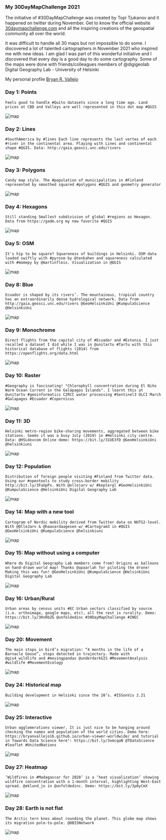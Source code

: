 ### My 30DayMapChallenge 2021 

The initiative of #30DayMapChallenge was created by Topi Tjukanov and it happened on twitter during November. Get to know the official website [30daymapchallenge.com](https://30daymapchallenge.com/) and all the inspiring creations of the geospatial community all over the world.

It was difficult to handle all 30 maps but not impossible to do some. I discovered a lot of talented cartographers in November 2021 who inspired me with new ideas. I am glad I was part of this wonderful initiative and I discovered that every day is a good day to do some cartography. Some of the maps were done with friends/colleagues members of @digigeolab Digital Geography Lab - University of Helsinki

My personal profile [Bryan R. Vallejo](https://www.linkedin.com/in/bryanrvallejo/)

### Day 1: Points
```
Feels good to handle #Quito datasets since a long time ago. Land prices at CBD and Valleys are well represented in this dot map #QGIS
```
![map](img/1_points.png)


### Day 2: Lines
```
#SouthAmerica by #lines Each line represents the last vertex of each #river in the continental area. Playing with Lines and continental shape #QGIS. Data: http://gaia.geosci.unc.edu/rivers
```
![map](img/2_lines.jfif)

### Day 3: Polygons
```
Candy map style. The #population of municipalities in #Finland represented by smoothed squared #polygons #QGIS and geometry generator
```
![map](img/3_polygons.png)

### Day 4: Hexagons
```
Still standing Smallest subdivision of global #regions as Hexagon. Data from https://gadm.org my new favorite #QGIS
```
![map](img/4_hexagons.png)

### Day 5: OSM
```
It's hip to be square? Squareness of buildings in Helsinki. OSM data loaded swiftly with #pyrosm by @tenkahen and squareness calculated with #momepy by @martinfleis. Visualization in @QGIS
```
![map](img/5_osm.png)

### Day 8: Blue
```
Ecuador is shaped by its rivers’. The mountainous, tropical country has an extraordinarily dense hydrological network. Data from http://gaia.geosci.unc.edu/rivers @GeoHelsinkiUni @KumpulaScience @HelsinkiUni
```
![map](img/8_blue.png)

### Day 9: Monochrome
```
Direct flights from the capital city of #Ecuador and #Estonia. I just recalled a dataset I did while I was in @unitartu #Tartu with this historical database of flights (2014) from https://openflights.org/data.html
```
![map](img/9_monochrome.png)

### Day 10: Raster
```
#Geography is fascinating! "Chlorophyll concentration during El Niño Warm Ocean Current in the Galápagos Islands". I learnt this at @unitartu #geoinformatics C2RCC water processing #Sentinel3 OLCI March #Galapagos #Ecuador #Copernicus
```
![map](img/10_raster.jfif)

### Day 11: 3D
```
Helsinki metro-region bike-sharing movements, aggregated between bike stations. Seems it was a busy July (2019) in #Helsinki city centre. Data: @HSLdevcom Online demo: https://bit.ly/31UE3fD @GeoHelsinkiUni @helsinkiuni
```
![map](img/11_3d.png)

### Day 12: Population
```
Distribution of foreign people visiting #Finland from Twitter data. Using our #opentools to study cross-border mobility http://bit.ly/3FaUpPx. With @ollejarv w/ #keplergl #GeoHelsinkiUni @KumpulaScience @HelsinkiUni Digital Geography Lab
```
![map](img/12_population.png)

### Day 14: Map with a new tool
```
Cartogram of Nordic mobility derived from Twitter data on NUTS2-level. With @OlleJarv & @haavardaagesen w/ #Cartogram3 in #QGIS @GeoHelsinkiUni @KumpulaScience @helsinkiuni
```
![map](img/14_new.png)

### Day 15: Map without using a computer
```
Where do Digital Geography Lab members come from? Origins as balloons on hand-drawn world map! Thanks @apaarlah for piloting the drone! Making this was fun! @GeoHelsinkiUni @KumpulaScience @HelsinkiUni Digital Geography Lab
```
![map](img/15_dgl.jfif)

### Day 16: Urban/Rural
```
Urban areas by census units #EC Urban sectors classified by source (i.e. orthoimage, google maps, etc), all the rest is rurality. Demo: https://bit.ly/3HsRbZG @unfoldedinc #30DayMapChallenge #INEC
```
![map](img/16_urbanrural.jfif)

### Day 20: Movement
```
The main stops in bird’s migration: “4 months in the life of a Barnacle Goose”, stops detected in trajectory. Made with @gis4_wildlife and #movingpandas @underdarkGIS #MovementAnalysis #wildlife #MovementEcology
```
![map](img/20_movement.gif)

### Day 24: Historical map
```
Building development in Helsinki since the 20’s. #ISSonVis 2.21
```
![map](img/24_history.gif)

### Day 25: Interactive
```
Urban agglomerations viewer. It is just nice to be hanging around checking the names and population of the world cities. Demo here: https://bryanvallejo16.github.io/urban-viewer-worldwide/ and tutorial in Towards Data Science here": https://bit.ly/3xmcqaN @TDataScience #leaflet #UnitedNations 
```
![map](img/25_interactive.gif)

### Day 27: Heatmap
```
’Wildfires in #Madagascar for 2020’ is a ‘heat visualization’ showing wildfire concentration with a 1-month interval, highlighting West-East spread. @eklund_jo in @unfoldedinc. Demo: https://bit.ly/3p0yCmX
```
![map](img/27_heatmap.gif)

### Day 28: Earth is not flat
```
The Arctic tern knos about rounding the planet. This globe map shows its migration pole-to-pole. @OBISNetwork
```
![map](img/28_globe.gif)
